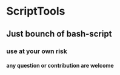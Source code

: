 # ScriptTools

## Just bounch of bash-script

### use at your own risk

#### any question or contribution are welcome
